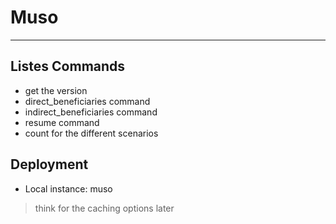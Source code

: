 # Muso
---


## Listes Commands


- get the version
- direct_beneficiaries command
- indirect_beneficiaries command
- resume command
- count for the different scenarios

## Deployment

- Local instance: muso


> think for the caching options later
